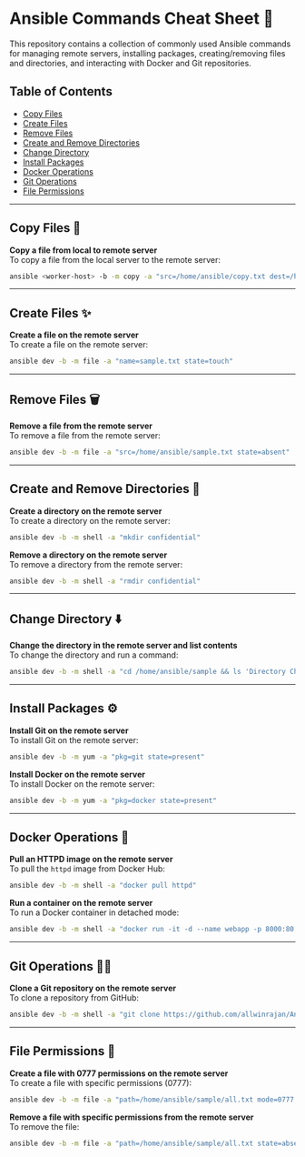 
# Ansible Commands Cheat Sheet 📜

This repository contains a collection of commonly used Ansible commands for managing remote servers, installing packages, creating/removing files and directories, and interacting with Docker and Git repositories.

## Table of Contents
- [Copy Files](#copy-files)
- [Create Files](#create-files)
- [Remove Files](#remove-files)
- [Create and Remove Directories](#create-and-remove-directories)
- [Change Directory](#change-directory)
- [Install Packages](#install-packages)
- [Docker Operations](#docker-operations)
- [Git Operations](#git-operations)
- [File Permissions](#file-permissions)

---

## Copy Files 📝

**Copy a file from local to remote server**  
To copy a file from the local server to the remote server:

```bash
ansible <worker-host> -b -m copy -a "src=/home/ansible/copy.txt dest=/home/ansible/"
```

---

## Create Files ✨

**Create a file on the remote server**  
To create a file on the remote server:

```bash
ansible dev -b -m file -a "name=sample.txt state=touch"
```

---

## Remove Files 🗑️

**Remove a file from the remote server**  
To remove a file from the remote server:

```bash
ansible dev -b -m file -a "src=/home/ansible/sample.txt state=absent"
```

---

## Create and Remove Directories 📂

**Create a directory on the remote server**  
To create a directory on the remote server:

```bash
ansible dev -b -m shell -a "mkdir confidential"
```

**Remove a directory on the remote server**  
To remove a directory from the remote server:

```bash
ansible dev -b -m shell -a "rmdir confidential"
```

---

## Change Directory ⬇️

**Change the directory in the remote server and list contents**  
To change the directory and run a command:

```bash
ansible dev -b -m shell -a "cd /home/ansible/sample && ls 'Directory Changed'"
```

---

## Install Packages ⚙️

**Install Git on the remote server**  
To install Git on the remote server:

```bash
ansible dev -b -m yum -a "pkg=git state=present"
```

**Install Docker on the remote server**  
To install Docker on the remote server:

```bash
ansible dev -b -m yum -a "pkg=docker state=present"
```

---

## Docker Operations 🐳

**Pull an HTTPD image on the remote server**  
To pull the `httpd` image from Docker Hub:

```bash
ansible dev -b -m shell -a "docker pull httpd"
```

**Run a container on the remote server**  
To run a Docker container in detached mode:

```bash
ansible dev -b -m shell -a "docker run -it -d --name webapp -p 8000:80 httpd"
```

---

## Git Operations 🧑‍💻

**Clone a Git repository on the remote server**  
To clone a repository from GitHub:

```bash
ansible dev -b -m shell -a "git clone https://github.com/allwinrajan/Ansible-Configuration.git"
```

---

## File Permissions 🔐

**Create a file with 0777 permissions on the remote server**  
To create a file with specific permissions (0777):

```bash
ansible dev -b -m file -a "path=/home/ansible/sample/all.txt mode=0777 state=touch"
```

**Remove a file with specific permissions from the remote server**  
To remove the file:

```bash
ansible dev -b -m file -a "path=/home/ansible/sample/all.txt state=absent"
```
